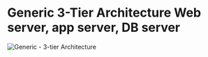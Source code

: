 # Generic 3-Tier Architecture Web server, app server, DB server

![Generic - 3-tier Architecture](https://user-images.githubusercontent.com/45506092/180614472-406d284f-ec63-47d7-af07-fc64594b6d34.jpg)
